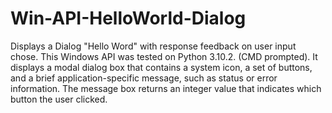 # Win-API-HelloWorld-Dialog
Displays a Dialog "Hello Word" with response feedback on user input chose.
This Windows API was tested on Python 3.10.2. (CMD prompted).
It displays a modal dialog box that contains a system icon, a set of buttons, and a brief application-specific message, such as status or error information. The message box returns an integer value that indicates which button the user clicked. 
